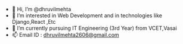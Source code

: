 - 👋 Hi, I’m @dhruvilmehta
- 👀 I’m interested in Web Development and in technologies like Django,React ,Etc
- 🌱 I’m currently pursuing IT Engineering (3rd Year) from VCET,Vasai
- 📫 Email ID : dhruvilmehta2606@gmail.com

<!---
dhruvilmehta/dhruvilmehta is a ✨ special ✨ repository because its `README.md` (this file) appears on your GitHub profile.
You can click the Preview link to take a look at your changes.
--->
